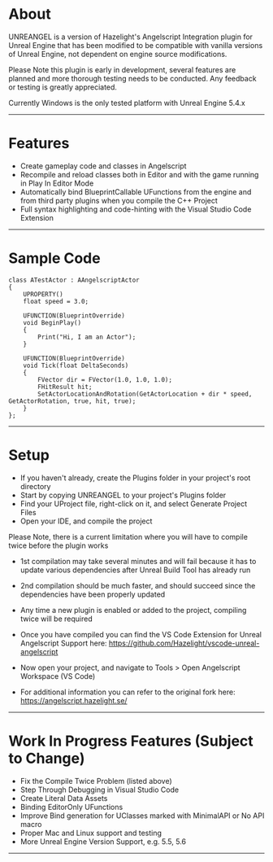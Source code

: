 # About

UNREANGEL is a version of Hazelight's Angelscript Integration plugin for Unreal Engine that has been
modified to be compatible with vanilla versions of Unreal Engine, not dependent on engine source modifications.

Please Note this plugin is early in development, several features are planned and more thorough testing
needs to be conducted.  Any feedback or testing is greatly appreciated.

Currently Windows is the only tested platform with Unreal Engine 5.4.x

----------

# Features

- Create gameplay code and classes in Angelscript
- Recompile and reload classes both in Editor and with the game running in Play In Editor Mode
- Automatically bind BlueprintCallable UFunctions from the engine and from third party plugins when you compile the C++ Project
- Full syntax highlighting and code-hinting with the Visual Studio Code Extension
-----------

# Sample Code

```angelscript
class ATestActor : AAngelscriptActor
{
    UPROPERTY()
    float speed = 3.0;

    UFUNCTION(BlueprintOverride)
    void BeginPlay()
    {
        Print("Hi, I am an Actor");
    }

    UFUNCTION(BlueprintOverride)
    void Tick(float DeltaSeconds)
    {
        FVector dir = FVector(1.0, 1.0, 1.0);
        FHitResult hit;
        SetActorLocationAndRotation(GetActorLocation + dir * speed, GetActorRotation, true, hit, true);
    }
};
```
--------

# Setup
- If you haven't already, create the Plugins folder in your project's root directory
- Start by copying UNREANGEL to your project's Plugins folder
- Find your UProject file, right-click on it, and select Generate Project Files
- Open your IDE, and compile the project

Please Note, there is a current limitation where you will have to compile twice before the plugin works
- 1st compilation may take several minutes and will fail because it has to update various dependencies after Unreal Build Tool has already run
- 2nd compilation should be much faster, and should succeed since the dependencies have been properly updated
- Any time a new plugin is enabled or added to the project, compiling twice will be required

- Once you have compiled you can find the VS Code Extension for Unreal Angelscript Support here: https://github.com/Hazelight/vscode-unreal-angelscript
- Now open your project, and navigate to Tools > Open Angelscript Workspace (VS Code)
- For additional information you can refer to the original fork here: https://angelscript.hazelight.se/

----------

# Work In Progress Features (Subject to Change)

- Fix the Compile Twice Problem (listed above)
- Step Through Debugging in Visual Studio Code
- Create Literal Data Assets
- Binding EditorOnly UFunctions
- Improve Bind generation for UClasses marked with MinimalAPI or No API macro
- Proper Mac and Linux support and testing
- More Unreal Engine Version Support, e.g. 5.5, 5.6

----------

